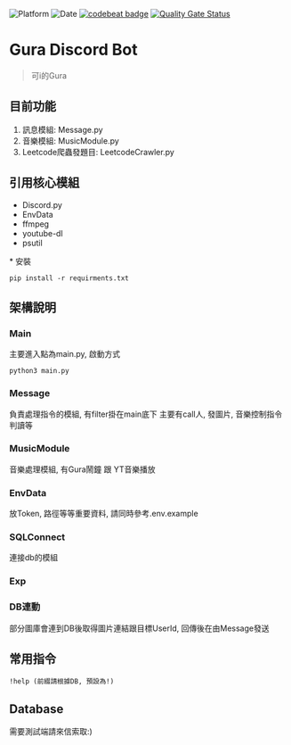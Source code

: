 ![Platform](https://img.shields.io/badge/Lang-Python-blue)
![Date](https://img.shields.io/github/last-commit/allen870619/GuraDiscordBot?style=flat)
[![codebeat badge](https://codebeat.co/badges/b77129ab-62e5-487e-9b06-373bed6c0d30)](https://codebeat.co/projects/github-com-allen870619-guradiscordbot-main)
[![Quality Gate Status](https://sonarcloud.io/api/project_badges/measure?project=allen870619_GuraDiscordBot&metric=alert_status)](https://sonarcloud.io/summary/new_code?id=allen870619_GuraDiscordBot)
# Gura Discord Bot
> 可i的Gura

## 目前功能
1. 訊息模組: Message.py
2. 音樂模組: MusicModule.py
3. Leetcode爬蟲發題目: LeetcodeCrawler.py

## 引用核心模組
* Discord.py
* EnvData
* ffmpeg
* youtube-dl
* psutil

\* 安裝
```
pip install -r requirments.txt
```

## 架構說明
### Main
主要進入點為main.py, 啟動方式
```
python3 main.py
```

### Message
負責處理指令的模組, 有filter掛在main底下
主要有call人, 發圖片, 音樂控制指令判讀等

### MusicModule
音樂處理模組, 有Gura鬧鐘 跟 YT音樂播放

### EnvData
放Token, 路徑等等重要資料, 請同時參考.env.example

### SQLConnect
連接db的模組

### Exp

### DB連動
部分圖庫會連到DB後取得圖片連結跟目標UserId, 回傳後在由Message發送

## 常用指令
```
!help (前綴請根據DB, 預設為!)
```

## Database
需要測試端請來信索取:)
